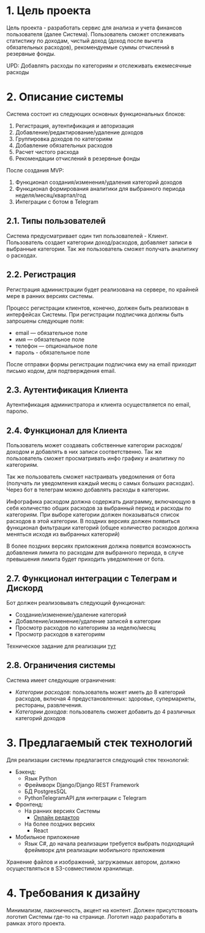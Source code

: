 # 1. Цель проекта

Цель проекта - разработать сервис для анализа и учета финансов пользователя (далее Система).
Пользователь сможет отслеживать статистику по доходам, чистый доход (доход после вычета 
обязательных расходов), рекомендуемые суммы отчислений в резервные фонды. 

UPD: Добавлять расходы по категориям и отслеживать ежемесячные расходы
  


# 2. Описание системы

Система состоит из следующих основных функциональных блоков:

1. Регистрация, аутентификация и авторизация
2. Добавление/редактирование/удаление доходов
3. Группировка доходов по категориям
4. Добавление обязательных расходов
5. Расчет чистого расхода
6. Рекомендации отчислений в резервные фонды

После создания MVP:
1. Функционал создания/изменения/удаления категорий доходов
2. Функционал формирования аналитики для выбранного периода неделя/месяц/квартал/год
3. Интеграции с ботом в Telegram


## 2.1. Типы пользователей  

Система предусматривает один тип пользователей - Клиент. Пользователь создает 
категории доход/расходов, добавляет записи в выбранные категории. Так же пользователь
сможет получать аналитику о расходах.


## 2.2. Регистрация 

Регистрация администрации будет реализована на сервере, по крайней мере в ранних версиях 
системы.

Процесс регистрации клиентов, конечно, должен быть реализован в
интерфейсах Системы. При регистрации подписчика должны быть запрошены
следующие поля:

* email — обязательное поле
* имя — обязательное поле
* телефон — опциональное поле
* пароль - обязательное поле

После отправки формы регистрации подписчика ему на email приходит
письмо кодом, для подтверждения email. 


## 2.3. Аутентификация Клиента

Аутентификация администратора и клиента осуществляется по email, 
паролю.


## 2.4. Функционал для Клиента

Пользователь может создавать собственные категории расходов/доходом и 
добавлять в них записи соответственно. Так же пользователь сможет просматривать 
инфо графику и аналитику по категориям.

Так же пользователь сможет настраивать уведомления от бота (получать ли уведомления 
каждый месяц о самых больших расходах). Через бот в телеграм можно добавлять расходы 
в категории. 

Инфографика расходом должна содержать диаграмму, включающую в себя количество общих расходов
за выбранный период и расходы по категориям. При выборе категории должен показываться список
расходов в этой категории. В поздних версиях должен появиться функционал фильтрации категорий
(общее количество расходов должна меняться исходя из выбранных категорий)

В более поздних версиях приложения должна появится возможность добавления лимита по расходам
для выбранного периода, в случе превышения лимита будет приходить уведомление от бота.


## 2.7. Функционал интеграции с Телеграм и Дискорд

Бот должен реализовывать следующий функционал:
  - Создание/изменение/удаление категорий
  - Добавление/изменение/удаление записей в категории
  - Просмотр расходов по категориям за неделю/месяц
  - Просмотр расходов в категориям

Техническое задание для реализации [тут](https://github.com/MrMihen13/Finance-tgbot/blob/master/docs/technical_requirements.md)


## 2.8. Ограничения системы

Система имеет следующие ограничения:
  - *Категории расходов*: пользователь может иметь до 8 категорий расходов, включая 4 
  предустановленных: здоровье, супермаркеты, рестораны, развлечения.
  - *Категории доходов*: пользователь сможет добавить до 4 различных категорий доходов


# 3. Предлагаемый стек технологий

Для реализации системы предлагается следующий стек технологий:

* Бэкенд:
    - Язык Python
    - Фреймворк Django/Django REST Framework
    - БД PostgresSQL
    - PythonTelegramAPI для интеграции с Telegram
* Фронтенд:
    - На ранних версиях Системы
      - [Онлайн редактор](https://teleporthq.io/)
    - На более поздних версиях 
      - React
* Мобильное приложение
    - Язык C#, до начала реализации требуется выбрать подходящий 
    фреймворк для реализации мобильного приложения

Хранение файлов и изображений, загружаемых автором, должно осуществляться
в S3-совместимом хранилище.


# 4. Требования к дизайну

Минимализм, лаконичность, акцент на контент. Должен присутствовать
логотип Системы где-то на странице. Логотип надо разработать в рамках
этого проекта.
